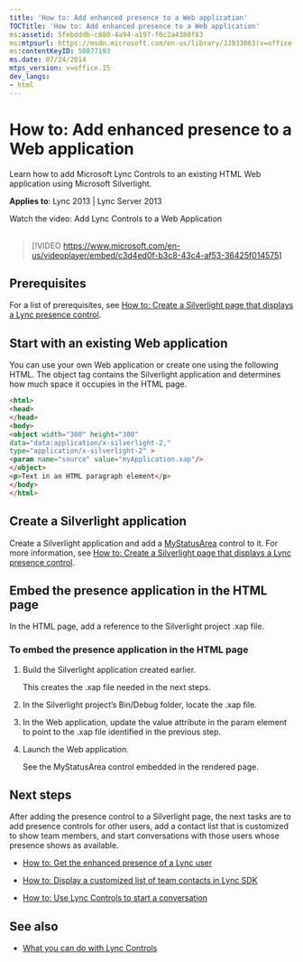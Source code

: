 ```yaml
---
title: 'How to: Add enhanced presence to a Web application'
TOCTitle: 'How to: Add enhanced presence to a Web application'
ms:assetid: 5febdddb-c880-4a94-a197-f0c2a4380f83
ms:mtpsurl: https://msdn.microsoft.com/en-us/library/JJ933063(v=office.15)
ms:contentKeyID: 50877193
ms.date: 07/24/2014
mtps_version: v=office.15
dev_langs:
- html
---
```


# How to: Add enhanced presence to a Web application

Learn how to add Microsoft Lync Controls to an existing HTML Web application using Microsoft Silverlight.



**Applies to**: Lync 2013 | Lync Server 2013

<div class="caption">
Watch the video: Add Lync Controls to a Web Application
</div>
<br />

> [!VIDEO https://www.microsoft.com/en-us/videoplayer/embed/c3d4ed0f-b3c8-43c4-af53-36425f014575]


## Prerequisites

For a list of prerequisites, see [How to: Create a Silverlight page that displays a Lync presence control](how-to-create-a-silverlight-page-that-displays-a-lync-presence-control.md).

## Start with an existing Web application

You can use your own Web application or create one using the following HTML. The object tag contains the Silverlight application and determines how much space it occupies in the HTML page.

```html
<html>
<head>
</head>
<body>
<object width="300" height="300" 
data="data:application/x-silverlight-2," 
type="application/x-silverlight-2" >
<param name="source" value="myApplication.xap"/>
</object>
<p>Text in an HTML paragraph element</p>
</body>
</html>
```

## Create a Silverlight application

Create a Silverlight application and add a [MyStatusArea](https://msdn.microsoft.com/en-us/library/hh363503\(v=office.15\)) control to it. For more information, see [How to: Create a Silverlight page that displays a Lync presence control](how-to-create-a-silverlight-page-that-displays-a-lync-presence-control.md).

## Embed the presence application in the HTML page

In the HTML page, add a reference to the Silverlight project .xap file.

### To embed the presence application in the HTML page

1.  Build the Silverlight application created earlier.
    
    This creates the .xap file needed in the next steps.

2.  In the Silverlight project’s Bin/Debug folder, locate the .xap file.

3.  In the Web application, update the value attribute in the param element to point to the .xap file identified in the previous step.

4.  Launch the Web application.
    
    See the MyStatusArea control embedded in the rendered page.

## Next steps

After adding the presence control to a Silverlight page, the next tasks are to add presence controls for other users, add a contact list that is customized to show team members, and start conversations with those users whose presence shows as available.

  - [How to: Get the enhanced presence of a Lync user](how-to-get-the-enhanced-presence-of-a-lync-user.md)

  - [How to: Display a customized list of team contacts in Lync SDK](how-to-display-a-customized-list-of-team-contacts-in-lync-sdk.md)

  - [How to: Use Lync Controls to start a conversation](how-to-use-lync-controls-to-start-a-conversation.md)

## See also

  - [What you can do with Lync Controls](what-you-can-do-with-lync-controls.md)

